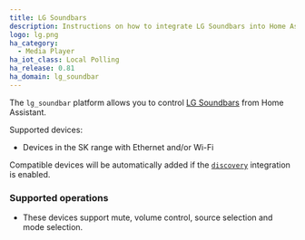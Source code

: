 ```yaml
---
title: LG Soundbars
description: Instructions on how to integrate LG Soundbars into Home Assistant.
logo: lg.png
ha_category:
  - Media Player
ha_iot_class: Local Polling
ha_release: 0.81
ha_domain: lg_soundbar
---
```


The `lg_soundbar` platform allows you to control [LG Soundbars](https://www.lg.com/us/sound-bars) from Home Assistant.

Supported devices:

- Devices in the SK range with Ethernet and/or Wi-Fi

Compatible devices will be automatically added if the [`discovery`](/integrations/discovery/) integration is enabled.

### Supported operations

- These devices support mute, volume control, source selection and mode selection.
